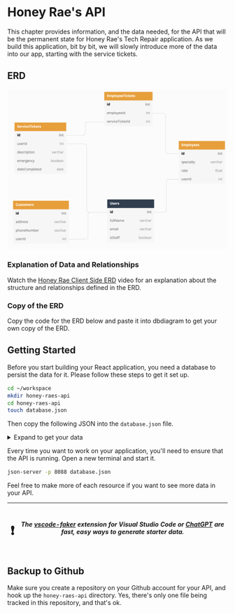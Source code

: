 # Honey Rae's API

This chapter provides information, and the data needed, for the API that will be the permanent state for Honey Rae's Tech Repair application. As we build this application, bit by bit, we will slowly introduce more of the data into our app, starting with the service tickets. 

## ERD

![](./images/honey-rae-erd.png)

### Explanation of Data and Relationships

Watch the [Honey Rae Client Side ERD](https://watch.screencastify.com/v/kZGoJhLMtuVFRjkrVm47) video for an explanation about the structure and relationships defined in the ERD.


### Copy of the ERD

Copy the code for the ERD below and paste it into dbdiagram to get your own copy of the ERD.

## Getting Started

Before you start building your React application, you need a database to persist the data for it. Please follow these steps to get it set up.

```sh
cd ~/workspace
mkdir honey-raes-api
cd honey-raes-api
touch database.json
```

Then copy the following JSON into the `database.json` file.

<details>
    <summary>Expand to get your data</summary>

```json
{
  "users": [
    {
      "id": 1,
      "fullName": "Dion Stoade",
      "email": "dstoade0@cornell.edu",
      "isStaff": false
    },
    {
      "id": 2,
      "fullName": "Windy Thorneloe",
      "email": "wthorneloe1@usa.gov",
      "isStaff": false
    },
    {
      "id": 3,
      "fullName": "Hillie Phillpotts",
      "email": "hphillpotts2@rakuten.co.jp",
      "isStaff": false
    },
    {
      "id": 4,
      "fullName": "Helenelizabeth Passfield",
      "email": "hpassfield7@netvibes.com",
      "isStaff": true
    },
    {
      "id": 5,
      "fullName": "Franchot Slator",
      "email": "fslator8@51.la",
      "isStaff": true
    },
    {
      "id": 6,
      "fullName": "Renaud Erbe",
      "email": "rerbe9@psu.edu",
      "isStaff": true
    },
    {
      "email": "jeremy@bakker.com",
      "fullName": "Jeremy Bakker",
      "isStaff": true,
      "id": 7
    }
  ],
  "customers": [
    {
      "id": 1,
      "address": "2802 Zula Locks",
      "phoneNumber": "852-837-9713",
      "userId": 2
    },
    {
      "id": 2,
      "address": "568 Fadel Gateway",
      "phoneNumber": "202-244-7090",
      "userId": 1
    },
    {
      "id": 3,
      "address": "161 Wessington Place",
      "phoneNumber": "865-266-0357",
      "userId": 3
    }
  ],
  "employees": [
    {
      "id": 1,
      "specialty": "Macbook Pros",
      "rate": "100",
      "userId": 4
    },
    {
      "id": 2,
      "specialty": "Apple Repair",
      "rate": 97.39,
      "userId": 5
    },
    {
      "id": 3,
      "specialty": "Printer Repair",
      "rate": 29.45,
      "userId": 6
    },
    {
      "id": 3,
      "specialty": "Android",
      "rate": 35.99,
      "userId": 7
    }
  ],
  "serviceTickets": [
    {
      "id": 1,
      "userId": 3,
      "description": "Cracked phone screen",
      "emergency": false,
      "dateCompleted": "Fri Apr 29 2022 14:02:20 GMT-0500 (Central Daylight Time)"
    },
    {
      "id": 2,
      "userId": 3,
      "description": "Xbox has red ring of death",
      "emergency": true,
      "dateCompleted": ""
    },
    {
      "id": 3,
      "userId": 2,
      "description": "Dropped iPhone in toilet",
      "emergency": true,
      "dateCompleted": "2023-08-12T03:06:27.975Z"
    },
    {
      "userId": 1,
      "description": "Desktop wont turn on",
      "emergency": false,
      "dateCompleted": "",
      "id": 4
    },
    {
      "userId": 3,
      "description": "Speaker phone does not work on iPhone",
      "emergency": true,
      "dateCompleted": "",
      "id": 5
    },
    {
      "id": 6,
      "userId": 2,
      "description": "Airpods wont connect",
      "emergency": false,
      "dateCompleted": ""
    },
    {
      "userId": 2,
      "description": "Router is broken",
      "emergency": true,
      "dateCompleted": "",
      "id": 7
    }
  ],
  "employeeTickets": [
    {
      "id": 1,
      "employeeId": 3,
      "serviceTicketId": 1
    },
    {
      "id": 3,
      "employeeId": 1,
      "serviceTicketId": 4
    },
    {
      "employeeId": 2,
      "serviceTicketId": 2,
      "id": 4
    },
    {
      "employeeId": 2,
      "serviceTicketId": 7,
      "id": 6
    }
  ]
}
```
</details>

Every time you want to work on your application, you'll need to ensure that the API is running. Open a new terminal and start it.

```sh
json-server -p 8088 database.json
```

Feel free to make more of each resource if you want to see more data in your API.

| <h1>&#x2757;</h1> | _The [vscode-faker](https://marketplace.visualstudio.com/items?itemName=deerawan.vscode-faker) extension for Visual Studio Code or [ChatGPT](https://chat.openai.com/auth/login) are fast, easy ways to generate starter data._ |
| --- | --- |
## Backup to Github

Make sure you create a repository on your Github account for your API, and hook up the `honey-raes-api` directory. Yes, there's only one file being tracked in this repository, and that's ok.
